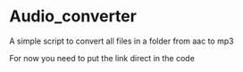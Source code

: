 # Audio_converter
A simple script to convert all files in a folder from aac to mp3

For now you need to put the link direct in the code
